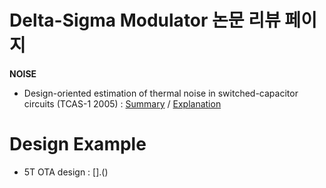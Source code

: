 # Delta-Sigma Modulator 논문 리뷰 페이지
<!--Bullet list-->
**NOISE** 
- Design-oriented estimation of thermal noise in switched-capacitor circuits (TCAS-1 2005) : [Summary](https://github.com/Lee-Joo-Yong/Noise_Paper_Review/blob/main/Summary%20PDF/%5BSummary%5DDesign-oriented%20estimation%20of%20thermal%20noise%20in%20switched-capacitor%20circuits%20(TCAS-1%202005).pdf) / [Explanation](https://life-is-work.tistory.com/23)

# Design Example
- 5T OTA design : [].()
